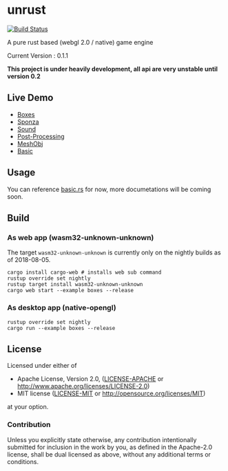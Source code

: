 # unrust

[![Build Status](https://travis-ci.org/unrust/unrust.svg?branch=master)](https://travis-ci.org/unrust/unrust)

A pure rust based (webgl 2.0 / native) game engine

Current Version : 0.1.1

**This project is under heavily development, all api are very unstable until version 0.2**

## Live Demo

* [Boxes](https://edwin0cheng.github.io/unrust/demo/boxes)
* [Sponza](https://edwin0cheng.github.io/unrust/demo/sponza)
* [Sound](https://edwin0cheng.github.io/unrust/demo/sound)
* [Post-Processing](https://edwin0cheng.github.io/unrust/demo/postprocessing)
* [MeshObj](https://edwin0cheng.github.io/unrust/demo/meshobj)
* [Basic](https://edwin0cheng.github.io/unrust/demo/basic)

## Usage 

You can reference [basic.rs](https://github.com/edwin0cheng/unrust/blob/master/examples/basic.rs) for now, more documetations will be coming soon.

## Build

### As web app (wasm32-unknown-unknown)

The target `wasm32-unknown-unknown` is currently only on the nightly builds as of 2018-08-05.

```
cargo install cargo-web # installs web sub command
rustup override set nightly
rustup target install wasm32-unknown-unknown
cargo web start --example boxes --release
```

### As desktop app (native-opengl)

```
rustup override set nightly
cargo run --example boxes --release
```

## License

Licensed under either of

 * Apache License, Version 2.0, ([LICENSE-APACHE](LICENSE-APACHE) or http://www.apache.org/licenses/LICENSE-2.0)
 * MIT license ([LICENSE-MIT](LICENSE-MIT) or http://opensource.org/licenses/MIT)

at your option.

### Contribution

Unless you explicitly state otherwise, any contribution intentionally submitted
for inclusion in the work by you, as defined in the Apache-2.0 license, shall be dual licensed as above, without any
additional terms or conditions.
